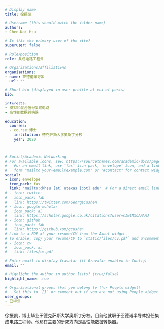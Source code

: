 ```yaml
---
# Display name
title: 徐振凯

# Username (this should match the folder name)
authors:
- Chen-Kai Hsu

# Is this the primary user of the site?
superuser: false

# Role/position
role: 集成电路工程师

# Organizations/Affiliations
organizations:
- name: 亚德诺半导体
  url: ""

# Short bio (displayed in user profile at end of posts)
bio: 

interests:
- 模拟和混合信号集成电路
- 高性能数据转换器

education:
  courses:
  - course:博士
    institution: 德克萨斯大学奥斯丁分校
    year: 2020



# Social/Academic Networking
# For available icons, see: https://sourcethemes.com/academic/docs/page-builder/#icons
#   For an email link, use "fas" icon pack, "envelope" icon, and a link in the
#   form "mailto:your-email@example.com" or "#contact" for contact widget.
social:
- icon: envelope
  icon_pack: fas
  link: 'mailto:ckhsu [at] utexas [dot] edu'  # For a direct email link, use "mailto:test@example.org".
# - icon: twitter
#   icon_pack: fab
#   link: https://twitter.com/GeorgeCushen
# - icon: google-scholar
#   icon_pack: ai
#   link: https://scholar.google.co.uk/citations?user=sIwtMXoAAAAJ
# - icon: github
#   icon_pack: fab
#   link: https://github.com/gcushen
# Link to a PDF of your resume/CV from the About widget.
# To enable, copy your resume/CV to `static/files/cv.pdf` and uncomment the lines below.
# - icon: cv
#   icon_pack: ai
#   link: files/cv.pdf

# Enter email to display Gravatar (if Gravatar enabled in Config)
email: ""

# Highlight the author in author lists? (true/false)
highlight_name: true

# Organizational groups that you belong to (for People widget)
#   Set this to `[]` or comment out if you are not using People widget.
user_groups:
- 已毕业
---
```


徐振凯，博士毕业于德克萨斯大学奥斯丁分校。目前他就职于亚德诺半导体担任集成电路工程师。他现在主要的研究方向是高性能数据转换器。